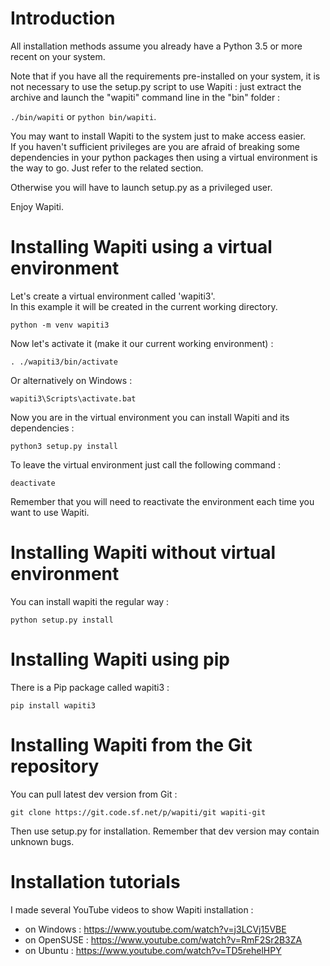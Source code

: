 Introduction
============

All installation methods assume you already have a Python 3.5 or more recent on your system.

Note that if you have all the requirements pre-installed on your system, it is not necessary to use the setup.py script
to use Wapiti : just extract the archive and launch the "wapiti" command line in the "bin" folder :

 `./bin/wapiti` or `python bin/wapiti`.

You may want to install Wapiti to the system just to make access easier.  
If you haven't sufficient privileges are you are afraid of breaking some dependencies in your python packages then
using a virtual environment is the way to go. Just refer to the related section.

Otherwise you will have to launch setup.py as a privileged user.

Enjoy Wapiti.


Installing Wapiti using a virtual environment
=============================================

Let's create a virtual environment called 'wapiti3'.  
In this example it will be created in the current working directory.

`python -m venv wapiti3`

Now let's activate it (make it our current working environment) :
 
`. ./wapiti3/bin/activate`

Or alternatively on Windows :

`wapiti3\Scripts\activate.bat`

Now you are in the virtual environment you can install Wapiti and its dependencies :

`python3 setup.py install`

To leave the virtual environment just call the following command :

`deactivate`

Remember that you will need to reactivate the environment each time you want to use Wapiti. 


Installing Wapiti without virtual environment
=============================================

You can install wapiti the regular way :

`python setup.py install`


Installing Wapiti using pip
===========================

There is a Pip package called wapiti3 :

`pip install wapiti3`


Installing Wapiti from the Git repository
=========================================

You can pull latest dev version from Git :

`git clone https://git.code.sf.net/p/wapiti/git wapiti-git`

Then use setup.py for installation. Remember that dev version may contain unknown bugs.


Installation tutorials
======================

I made several YouTube videos to show Wapiti installation :

* on Windows : https://www.youtube.com/watch?v=j3LCVj15VBE
* on OpenSUSE : https://www.youtube.com/watch?v=RmF2Sr2B3ZA
* on Ubuntu : https://www.youtube.com/watch?v=TD5rehelHPY
